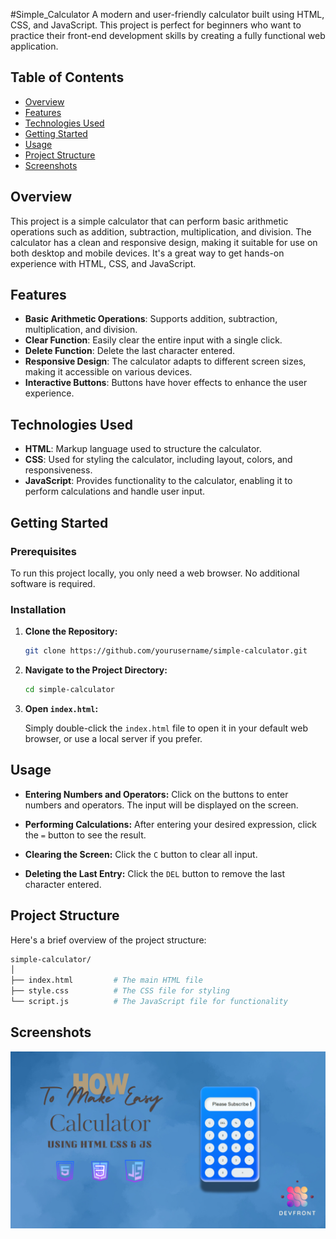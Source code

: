 #Simple_Calculator
A modern and user-friendly calculator built using HTML, CSS, and JavaScript. This project is perfect for beginners who want to practice their front-end development skills by creating a fully functional web application.

## Table of Contents

- [Overview](#overview)
- [Features](#features)
- [Technologies Used](#technologies-used)
- [Getting Started](#getting-started)
- [Usage](#usage)
- [Project Structure](#project-structure)
- [Screenshots](#screenshots)


## Overview

This project is a simple calculator that can perform basic arithmetic operations such as addition, subtraction, multiplication, and division. The calculator has a clean and responsive design, making it suitable for use on both desktop and mobile devices. It's a great way to get hands-on experience with HTML, CSS, and JavaScript.

## Features

- **Basic Arithmetic Operations**: Supports addition, subtraction, multiplication, and division.
- **Clear Function**: Easily clear the entire input with a single click.
- **Delete Function**: Delete the last character entered.
- **Responsive Design**: The calculator adapts to different screen sizes, making it accessible on various devices.
- **Interactive Buttons**: Buttons have hover effects to enhance the user experience.

## Technologies Used

- **HTML**: Markup language used to structure the calculator.
- **CSS**: Used for styling the calculator, including layout, colors, and responsiveness.
- **JavaScript**: Provides functionality to the calculator, enabling it to perform calculations and handle user input.

## Getting Started

### Prerequisites

To run this project locally, you only need a web browser. No additional software is required.

### Installation

1. **Clone the Repository:**

   ```bash
   git clone https://github.com/yourusername/simple-calculator.git
   ```

2. **Navigate to the Project Directory:**

   ```bash
   cd simple-calculator
   ```

3. **Open `index.html`:**

   Simply double-click the `index.html` file to open it in your default web browser, or use a local server if you prefer.

## Usage

- **Entering Numbers and Operators:**
  Click on the buttons to enter numbers and operators. The input will be displayed on the screen.

- **Performing Calculations:**
  After entering your desired expression, click the `=` button to see the result.

- **Clearing the Screen:**
  Click the `C` button to clear all input.

- **Deleting the Last Entry:**
  Click the `DEL` button to remove the last character entered.

## Project Structure

Here's a brief overview of the project structure:

```bash
simple-calculator/
│
├── index.html         # The main HTML file
├── style.css          # The CSS file for styling
└── script.js          # The JavaScript file for functionality
```

## Screenshots

![Calculator Screenshot](Calculator.png)


